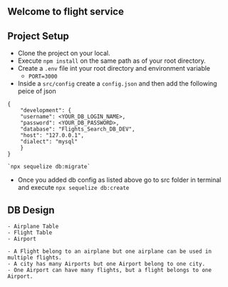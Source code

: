 <!-- /
    we can implement using role based model not feature based.

    -src/
        index.js //server
        models/     -- how the table and database look like
        controllers/
        middlewares/
        services/
        utils/     -- kinda a helper in which this can be accesss anywhere
        config/    -- managing database
        repository/
    -test/  [later]
    -static/
    -temp/ -->

## Welcome to flight service

## Project Setup
- Clone the project on your local.
- Execute `npm install` on the same path as of your root directory.
- Create a `.env` file int your root directory and environment variable
    - `PORT=3000`
- Inside a `src/config` create a `config.json` and then add the following peice of json

```
{
    "development": {
    "username": <YOUR_DB_LOGIN_NAME>,
    "password": <YOUR_DB_PASSWORD>,
    "database": "Flights_Search_DB_DEV",
    "host": "127.0.0.1",
    "dialect": "mysql"
    }
}

`npx sequelize db:migrate`
```

- Once you added db config as listed above go to src folder in terminal and execute `npx sequelize db:create`

## DB Design
    - Airplane Table   
    - Flight Table     
    - Airport

    - A Flight belong to an airplane but one airplane can be used in multiple flights. 
    - A city has many Airports but one Airport belong to one city.
    - One Airport can have many flights, but a flight belongs to one Airport. 
